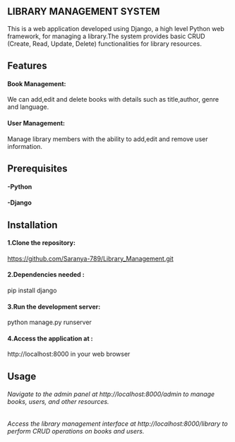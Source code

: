 ## LIBRARY MANAGEMENT SYSTEM
This is a web application developed using Django, a high level Python web framework, for managing a library.The system provides basic CRUD (Create, Read, Update, Delete) functionalities for library resources.
## Features
#### **Book Management:**
We can add,edit and delete books with details such as title,author, genre and language.
#### **User Management:**
Manage library members with the ability to add,edit and remove user information.

## Prerequisites
#### -Python
#### -Django
## Installation
#### 1.Clone the repository: 
https://github.com/Saranya-789/Library_Management.git
#### 2.Dependencies needed : 
pip install django
#### 3.Run the development server:
python manage.py runserver
#### 4.Access the application at :
http://localhost:8000 in your web browser

## Usage
###### Navigate to the admin panel at http://localhost:8000/admin to manage books, users, and other resources.
###### Access the library management interface at http://localhost:8000/library to perform CRUD operations on books and users.

